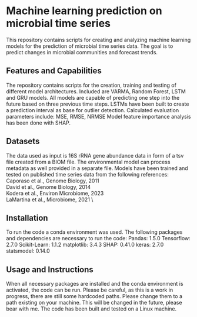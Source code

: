 # Machine learning prediction on microbial time series

This repository contains scripts for creating and analyzing machine learning models for the prediction of microbial time series data. The goal is
to predict changes in microbial communities and forecast trends.

## Features and Capabilities

The repository contains scripts for the creation, training and testing of different model architectures. Included are VARMA, Random Forest, LSTM and GRU models. All models are capable of predicting one step into the future based on three previous time steps. LSTMs have been built to create a prediction interval as base for outlier detection. 
Calculated evaluation parameters include: MSE, RMSE, NRMSE
Model feature importance analysis has been done with SHAP.

## Datasets

The data used as input is 16S rRNA gene abundance data in form of a tsv file created from a BIOM file. The environmental model can process metadata as well provided in a separate file.
Models have been trained and tested on published time series data from the following references:
Caporaso et al., Genome Biology, 2011 \
David et al., Genome Biology, 2014 \
Kodera et al., Environ Microbiome, 2023 \
LaMartina et al., Microbiome, 2021 \

## Installation

To run the code a conda environment was used. The following packages and dependencies are necessary to run the code:
Pandas: 1.5.0
Tensorflow: 2.7.0
Scikit-Learn: 1.1.2
matplotlib: 3.4.3
SHAP: 0.41.0
keras: 2.7.0
statsmodel: 0.14.0

## Usage and Instructions

When all necessary packages are installed and the conda environment is activated, the code can be run. Please be careful, as this is a work in progress,
there are still some hardcoded paths. Please change them to a path existing on your machine. This will be changed in the future, please bear with me. The
code has been built and tested on a Linux machine.